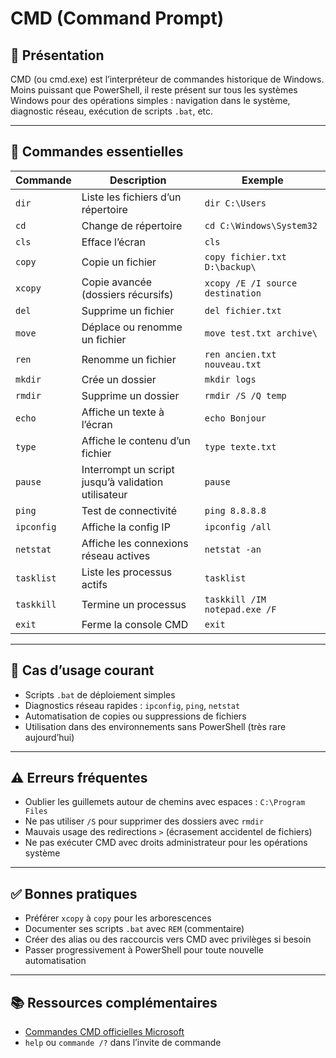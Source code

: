 # CMD (Command Prompt)

## 📌 Présentation

CMD (ou cmd.exe) est l’interpréteur de commandes historique de Windows. Moins puissant que PowerShell, il reste présent sur tous les systèmes Windows pour des opérations simples : navigation dans le système, diagnostic réseau, exécution de scripts `.bat`, etc.

---

## 🧰 Commandes essentielles

| Commande | Description | Exemple |
|----------|-------------|---------|
| `dir` | Liste les fichiers d’un répertoire | `dir C:\Users` |
| `cd` | Change de répertoire | `cd C:\Windows\System32` |
| `cls` | Efface l’écran | `cls` |
| `copy` | Copie un fichier | `copy fichier.txt D:\backup\` |
| `xcopy` | Copie avancée (dossiers récursifs) | `xcopy /E /I source destination` |
| `del` | Supprime un fichier | `del fichier.txt` |
| `move` | Déplace ou renomme un fichier | `move test.txt archive\` |
| `ren` | Renomme un fichier | `ren ancien.txt nouveau.txt` |
| `mkdir` | Crée un dossier | `mkdir logs` |
| `rmdir` | Supprime un dossier | `rmdir /S /Q temp` |
| `echo` | Affiche un texte à l’écran | `echo Bonjour` |
| `type` | Affiche le contenu d’un fichier | `type texte.txt` |
| `pause` | Interrompt un script jusqu’à validation utilisateur | `pause` |
| `ping` | Test de connectivité | `ping 8.8.8.8` |
| `ipconfig` | Affiche la config IP | `ipconfig /all` |
| `netstat` | Affiche les connexions réseau actives | `netstat -an` |
| `tasklist` | Liste les processus actifs | `tasklist` |
| `taskkill` | Termine un processus | `taskkill /IM notepad.exe /F` |
| `exit` | Ferme la console CMD | `exit` |

---

## 🔎 Cas d’usage courant

- Scripts `.bat` de déploiement simples
- Diagnostics réseau rapides : `ipconfig`, `ping`, `netstat`
- Automatisation de copies ou suppressions de fichiers
- Utilisation dans des environnements sans PowerShell (très rare aujourd’hui)

---

## ⚠️ Erreurs fréquentes

- Oublier les guillemets autour de chemins avec espaces : `C:\Program Files`
- Ne pas utiliser `/S` pour supprimer des dossiers avec `rmdir`
- Mauvais usage des redirections `>` (écrasement accidentel de fichiers)
- Ne pas exécuter CMD avec droits administrateur pour les opérations système

---

## ✅ Bonnes pratiques

- Préférer `xcopy` à `copy` pour les arborescences
- Documenter ses scripts `.bat` avec `REM` (commentaire)
- Créer des alias ou des raccourcis vers CMD avec privilèges si besoin
- Passer progressivement à PowerShell pour toute nouvelle automatisation

---

## 📚 Ressources complémentaires

- [Commandes CMD officielles Microsoft](https://learn.microsoft.com/fr-fr/windows-server/administration/windows-commands/windows-commands)
- `help` ou `commande /?` dans l’invite de commande
